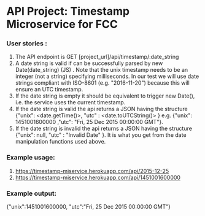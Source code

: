 # API Project: Timestamp Microservice for FCC

### User stories :
1. The API endpoint is GET [project_url]/api/timestamp/:date_string
2. A date string is valid if can be successfully parsed by new Date(date_string) (JS) . Note that the unix timestamp needs to be an integer (not a string) specifying milliseconds. In our test we will use date strings compliant with ISO-8601 (e.g. "2016-11-20") because this will ensure an UTC timestamp.
3. If the date string is empty it should be equivalent to trigger new Date(), i.e. the service uses the current timestamp.
4. If the date string is valid the api returns a JSON having the structure {"unix": <date.getTime()>, "utc" : <date.toUTCString()> } e.g. {"unix": 1451001600000 ,"utc": "Fri, 25 Dec 2015 00:00:00 GMT"}.
5. If the date string is invalid the api returns a JSON having the structure {"unix": null, "utc" : "Invalid Date" }. It is what you get from the date manipulation functions used above.

### Example usage:
1. https://timestamp-miservice.herokuapp.com/api/2015-12-25
2. https://timestamp-miservice.herokuapp.com/api/1451001600000

### Example output:
{"unix":1451001600000, "utc":"Fri, 25 Dec 2015 00:00:00 GMT"}
